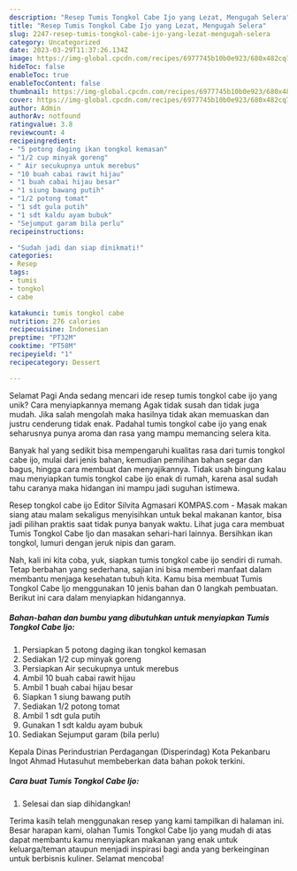 ```yaml
---
description: "Resep Tumis Tongkol Cabe Ijo yang Lezat, Mengugah Selera"
title: "Resep Tumis Tongkol Cabe Ijo yang Lezat, Mengugah Selera"
slug: 2247-resep-tumis-tongkol-cabe-ijo-yang-lezat-mengugah-selera
category: Uncategorized
date: 2023-03-29T11:37:26.134Z
image: https://img-global.cpcdn.com/recipes/6977745b10b0e923/680x482cq70/tumis-tongkol-cabe-ijo-foto-resep-utama.jpg
hideToc: false
enableToc: true
enableTocContent: false
thumbnail: https://img-global.cpcdn.com/recipes/6977745b10b0e923/680x482cq70/tumis-tongkol-cabe-ijo-foto-resep-utama.jpg
cover: https://img-global.cpcdn.com/recipes/6977745b10b0e923/680x482cq70/tumis-tongkol-cabe-ijo-foto-resep-utama.jpg
author: Admin
authorAv: notfound
ratingvalue: 3.8
reviewcount: 4
recipeingredient:
- "5 potong daging ikan tongkol kemasan"
- "1/2 cup minyak goreng"
- " Air secukupnya untuk merebus"
- "10 buah cabai rawit hijau"
- "1 buah cabai hijau besar"
- "1 siung bawang putih"
- "1/2 potong tomat"
- "1 sdt gula putih"
- "1 sdt kaldu ayam bubuk"
- "Sejumput garam bila perlu"
recipeinstructions:

- "Sudah jadi dan siap dinikmati!"
categories:
- Resep
tags:
- tumis
- tongkol
- cabe

katakunci: tumis tongkol cabe 
nutrition: 276 calories
recipecuisine: Indonesian
preptime: "PT32M"
cooktime: "PT58M"
recipeyield: "1"
recipecategory: Dessert

---
```



Selamat Pagi Anda sedang mencari ide resep tumis tongkol cabe ijo yang unik? Cara menyiapkannya memang Agak tidak susah dan tidak juga mudah. Jika salah mengolah maka hasilnya tidak akan memuaskan dan justru cenderung tidak enak. Padahal tumis tongkol cabe ijo yang enak seharusnya punya aroma dan rasa yang mampu memancing selera kita.


Banyak hal yang sedikit bisa mempengaruhi kualitas rasa dari tumis tongkol cabe ijo, mulai dari jenis bahan, kemudian pemilihan bahan segar dan bagus, hingga cara membuat dan menyajikannya. Tidak usah bingung kalau mau menyiapkan tumis tongkol cabe ijo enak di rumah, karena asal sudah tahu caranya maka hidangan ini mampu jadi suguhan istimewa.

Resep tongkol cabe ijo Editor Silvita Agmasari KOMPAS.com - Masak makan siang atau malam sekaligus menyisihkan untuk bekal makanan kantor, bisa jadi pilihan praktis saat tidak punya banyak waktu. Lihat juga cara membuat Tumis Tongkol Cabe Ijo dan masakan sehari-hari lainnya. Bersihkan ikan tongkol, lumuri dengan jeruk nipis dan garam.


Nah, kali ini kita coba, yuk, siapkan tumis tongkol cabe ijo sendiri di rumah. Tetap berbahan yang sederhana, sajian ini bisa memberi manfaat dalam membantu menjaga kesehatan tubuh kita. Kamu bisa membuat Tumis Tongkol Cabe Ijo menggunakan 10 jenis bahan dan 0 langkah pembuatan. Berikut ini cara dalam menyiapkan hidangannya.

<!--inarticleads1-->

##### Bahan-bahan dan bumbu yang dibutuhkan untuk menyiapkan Tumis Tongkol Cabe Ijo:

1. Persiapkan 5 potong daging ikan tongkol kemasan
1. Sediakan 1/2 cup minyak goreng
1. Persiapkan  Air secukupnya untuk merebus
1. Ambil 10 buah cabai rawit hijau
1. Ambil 1 buah cabai hijau besar
1. Siapkan 1 siung bawang putih
1. Sediakan 1/2 potong tomat
1. Ambil 1 sdt gula putih
1. Gunakan 1 sdt kaldu ayam bubuk
1. Sediakan Sejumput garam (bila perlu)


Kepala Dinas Perindustrian Perdagangan (Disperindag) Kota Pekanbaru Ingot Ahmad Hutasuhut membeberkan data bahan pokok terkini. 

<!--inarticleads2-->

##### Cara buat Tumis Tongkol Cabe Ijo:


1. Selesai dan siap dihidangkan!



Terima kasih telah menggunakan resep yang kami tampilkan di halaman ini. Besar harapan kami, olahan Tumis Tongkol Cabe Ijo yang mudah di atas dapat membantu kamu menyiapkan makanan yang enak untuk keluarga/teman ataupun menjadi inspirasi bagi anda yang berkeinginan untuk berbisnis kuliner. Selamat mencoba!
